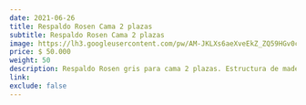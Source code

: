 ```yaml
---
date: 2021-06-26
title: Respaldo Rosen Cama 2 plazas
subtitle: Respaldo Rosen Cama 2 plazas
image: https://lh3.googleusercontent.com/pw/AM-JKLXs6aeXveEkZ_ZQ59HGv0cqAg7I_ow5GoYa6KnzPINsUBvdUKlL0W0jG8N5vaecd48zDNV9O1EHnRVUZaqPJRY3A-c8HRyNvQWX0TaX5SzEajTubd51DcCJCgWmdRH6CZ0h4akhIkhRrJ2GGcM6VFiKvw=w605-h621-no?authuser=0
price: $ 50.000
weight: 50
description: Respaldo Rosen gris para cama 2 plazas. Estructura de madera y cubierta de tela con acolchado. 170x145 cm.
link: 
exclude: false
---
```

